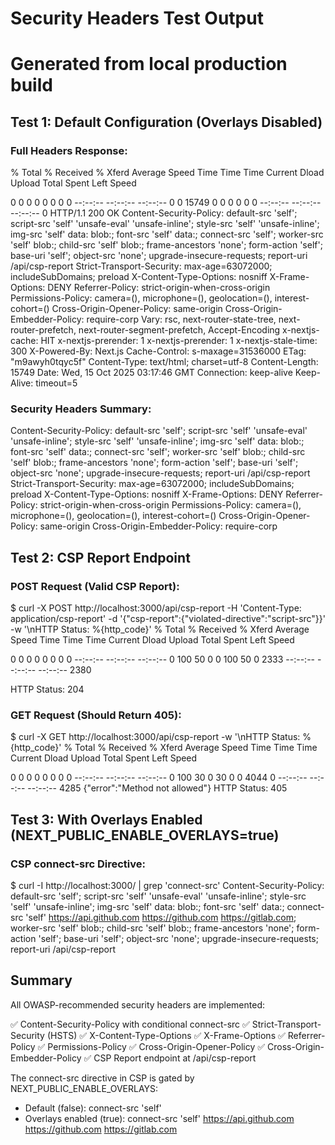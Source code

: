 # Security Headers Test Output
# Generated from local production build

## Test 1: Default Configuration (Overlays Disabled)

### Full Headers Response:
  % Total    % Received % Xferd  Average Speed   Time    Time     Time  Current
                                 Dload  Upload   Total   Spent    Left  Speed
  0     0    0     0    0     0      0      0 --:--:-- --:--:-- --:--:--     0  0 15749    0     0    0     0      0      0 --:--:-- --:--:-- --:--:--     0
HTTP/1.1 200 OK
Content-Security-Policy: default-src 'self'; script-src 'self' 'unsafe-eval' 'unsafe-inline'; style-src 'self' 'unsafe-inline'; img-src 'self' data: blob:; font-src 'self' data:; connect-src 'self'; worker-src 'self' blob:; child-src 'self' blob:; frame-ancestors 'none'; form-action 'self'; base-uri 'self'; object-src 'none'; upgrade-insecure-requests; report-uri /api/csp-report
Strict-Transport-Security: max-age=63072000; includeSubDomains; preload
X-Content-Type-Options: nosniff
X-Frame-Options: DENY
Referrer-Policy: strict-origin-when-cross-origin
Permissions-Policy: camera=(), microphone=(), geolocation=(), interest-cohort=()
Cross-Origin-Opener-Policy: same-origin
Cross-Origin-Embedder-Policy: require-corp
Vary: rsc, next-router-state-tree, next-router-prefetch, next-router-segment-prefetch, Accept-Encoding
x-nextjs-cache: HIT
x-nextjs-prerender: 1
x-nextjs-prerender: 1
x-nextjs-stale-time: 300
X-Powered-By: Next.js
Cache-Control: s-maxage=31536000
ETag: "m9awyh0tqyc5f"
Content-Type: text/html; charset=utf-8
Content-Length: 15749
Date: Wed, 15 Oct 2025 03:17:46 GMT
Connection: keep-alive
Keep-Alive: timeout=5


### Security Headers Summary:
Content-Security-Policy: default-src 'self'; script-src 'self' 'unsafe-eval' 'unsafe-inline'; style-src 'self' 'unsafe-inline'; img-src 'self' data: blob:; font-src 'self' data:; connect-src 'self'; worker-src 'self' blob:; child-src 'self' blob:; frame-ancestors 'none'; form-action 'self'; base-uri 'self'; object-src 'none'; upgrade-insecure-requests; report-uri /api/csp-report
Strict-Transport-Security: max-age=63072000; includeSubDomains; preload
X-Content-Type-Options: nosniff
X-Frame-Options: DENY
Referrer-Policy: strict-origin-when-cross-origin
Permissions-Policy: camera=(), microphone=(), geolocation=(), interest-cohort=()
Cross-Origin-Opener-Policy: same-origin
Cross-Origin-Embedder-Policy: require-corp

## Test 2: CSP Report Endpoint

### POST Request (Valid CSP Report):
$ curl -X POST http://localhost:3000/api/csp-report -H 'Content-Type: application/csp-report' -d '{"csp-report":{"violated-directive":"script-src"}}' -w '\nHTTP Status: %{http_code}'
  % Total    % Received % Xferd  Average Speed   Time    Time     Time  Current
                                 Dload  Upload   Total   Spent    Left  Speed
  0     0    0     0    0     0      0      0 --:--:-- --:--:-- --:--:--     0100    50    0     0  100    50      0   2333 --:--:-- --:--:-- --:--:--  2380

HTTP Status: 204

### GET Request (Should Return 405):
$ curl -X GET http://localhost:3000/api/csp-report -w '\nHTTP Status: %{http_code}'
  % Total    % Received % Xferd  Average Speed   Time    Time     Time  Current
                                 Dload  Upload   Total   Spent    Left  Speed
  0     0    0     0    0     0      0      0 --:--:-- --:--:-- --:--:--     0100    30    0    30    0     0   4044      0 --:--:-- --:--:-- --:--:--  4285
{"error":"Method not allowed"}
HTTP Status: 405

## Test 3: With Overlays Enabled (NEXT_PUBLIC_ENABLE_OVERLAYS=true)

### CSP connect-src Directive:
$ curl -I http://localhost:3000/ | grep 'connect-src'
Content-Security-Policy: default-src 'self'; script-src 'self' 'unsafe-eval' 'unsafe-inline'; style-src 'self' 'unsafe-inline'; img-src 'self' data: blob:; font-src 'self' data:; connect-src 'self' https://api.github.com https://github.com https://gitlab.com; worker-src 'self' blob:; child-src 'self' blob:; frame-ancestors 'none'; form-action 'self'; base-uri 'self'; object-src 'none'; upgrade-insecure-requests; report-uri /api/csp-report

## Summary

All OWASP-recommended security headers are implemented:

✅ Content-Security-Policy with conditional connect-src
✅ Strict-Transport-Security (HSTS)
✅ X-Content-Type-Options
✅ X-Frame-Options
✅ Referrer-Policy
✅ Permissions-Policy
✅ Cross-Origin-Opener-Policy
✅ Cross-Origin-Embedder-Policy
✅ CSP Report endpoint at /api/csp-report

The connect-src directive in CSP is gated by NEXT_PUBLIC_ENABLE_OVERLAYS:
- Default (false): connect-src 'self'
- Overlays enabled (true): connect-src 'self' https://api.github.com https://github.com https://gitlab.com
